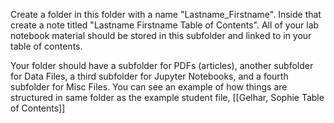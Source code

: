 
Create a folder in this folder with a name "Lastname_Firstname".  Inside that create a note titled "Lastname Firstname Table of Contents".  All of your lab notebook material should be stored in this subfolder and linked to in your table of contents.

Your folder should have a subfolder for PDFs (articles), another subfolder for Data Files, a third subfolder for Jupyter Notebooks, and a fourth subfolder for Misc Files.  You can see an example of how things are structured in same folder as the example student file, [[Gelhar, Sophie  Table of Contents]]